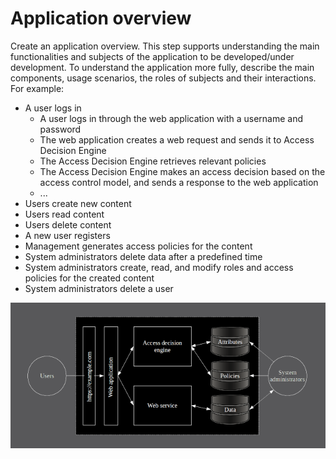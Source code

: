 # Application overview

Create an application overview. This step supports understanding the main functionalities and subjects of the application to be developed/under development. To understand the application more fully, describe the main components, usage scenarios, the roles of subjects and their interactions. For example:

* A user logs in
    * A user logs in through the web application with a username and password
    * The web application creates a web request and sends it to Access Decision Engine
    * The Access Decision Engine retrieves relevant policies
    * The Access Decision Engine makes an access decision based on the access control model, and sends a response to the web application
    * ...
* Users create new content
* Users read content
* Users delete content
* A new user registers
* Management generates access policies for the content
* System administrators delete data after a predefined time
* System administrators create, read, and modify roles and access policies for the created content
* System administrators delete a user

![](../assets/images/overview2.png?raw=true)




